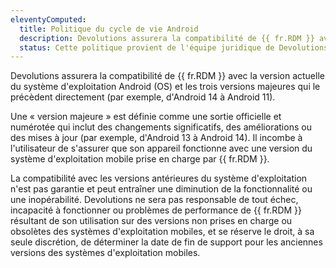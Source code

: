 ```yaml
---
eleventyComputed:
  title: Politique du cycle de vie Android
  description: Devolutions assurera la compatibilité de {{ fr.RDM }} avec la version actuelle du système d'exploitation (OS) Android et jusqu'à trois versions majeures qui le précèdent directement.
  status: Cette politique provient de l'équipe juridique de Devolutions. Ne pas modifier le contenu de cette politique à moins d'y être invité par l'équipe juridique.
---
```

Devolutions assurera la compatibilité de {{ fr.RDM }} avec la version actuelle du système d'exploitation Android (OS) et les trois versions majeures qui le précèdent directement (par exemple, d'Android 14 à Android 11).

Une « version majeure » est définie comme une sortie officielle et numérotée qui inclut des changements significatifs, des améliorations ou des mises à jour (par exemple, d'Android 13 à Android 14). Il incombe à l'utilisateur de s'assurer que son appareil fonctionne avec une version du système d'exploitation mobile prise en charge par {{ fr.RDM }}.

La compatibilité avec les versions antérieures du système d'exploitation n'est pas garantie et peut entraîner une diminution de la fonctionnalité ou une inopérabilité. Devolutions ne sera pas responsable de tout échec, incapacité à fonctionner ou problèmes de performance de {{ fr.RDM }} résultant de son utilisation sur des versions non prises en charge ou obsolètes des systèmes d'exploitation mobiles, et se réserve le droit, à sa seule discrétion, de déterminer la date de fin de support pour les anciennes versions des systèmes d'exploitation mobiles.